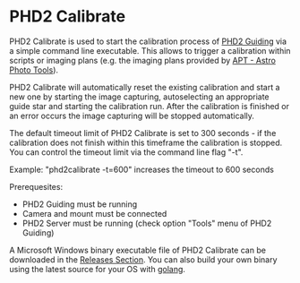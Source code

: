 # PHD2 Calibrate
PHD2 Calibrate is used to start the calibration process of [PHD2 Guiding](https://www.openphdguiding.org) via a simple command line executable.
This allows to trigger a calibration within scripts or imaging plans (e.g. the imaging plans provided by [APT - Astro Photo Tools](https://www.astrophotography.app)).

PHD2 Calibrate will automatically reset the existing calibration and start a new one by starting the image capturing, autoselecting an appropriate guide star and starting the calibration run.
After the calibration is finished or an error occurs the image capturing will be stopped automatically.

The default timeout limit of PHD2 Calibrate is set to 300 seconds - if the calibration does not finish within this timeframe the calibration is stopped. You can control the timeout limit via the command line flag "-t".

Example: "phd2calibrate -t=600" increases the timeout to 600 seconds

Prerequesites:
- PHD2 Guiding must be running
- Camera and mount must be connected
- PHD2 Server must be running (check option "Tools" menu of PHD2 Guiding)

A Microsoft Windows binary executable file of PHD2 Calibrate can be downloaded in the [Releases Section](https://github.com/ngaertner/phd2calibrate/releases).
You can also build your own binary using the latest source for your OS with [golang](https://golang.org).
